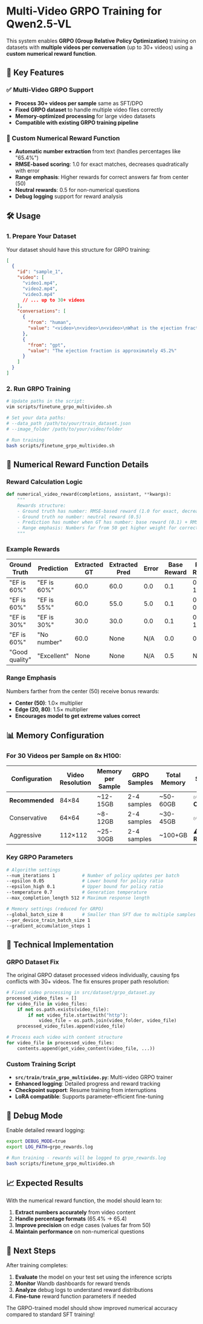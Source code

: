 # Multi-Video GRPO Training for Qwen2.5-VL

This system enables **GRPO (Group Relative Policy Optimization)** training on datasets with **multiple videos per conversation** (up to 30+ videos) using a **custom numerical reward function**.

## 🎯 Key Features

### ✅ Multi-Video GRPO Support
- **Process 30+ videos per sample** same as SFT/DPO
- **Fixed GRPO dataset** to handle multiple video files correctly
- **Memory-optimized processing** for large video datasets
- **Compatible with existing GRPO training pipeline**

### 🔢 Custom Numerical Reward Function
- **Automatic number extraction** from text (handles percentages like "65.4%")
- **RMSE-based scoring**: 1.0 for exact matches, decreases quadratically with error
- **Range emphasis**: Higher rewards for correct answers far from center (50)
- **Neutral rewards**: 0.5 for non-numerical questions
- **Debug logging** support for reward analysis

## 🛠️ Usage

### 1. Prepare Your Dataset

Your dataset should have this structure for GRPO training:

```json
[
  {
    "id": "sample_1",
    "video": [
      "video1.mp4", 
      "video2.mp4", 
      "video3.mp4"
      // ... up to 30+ videos
    ],
    "conversations": [
      {
        "from": "human", 
        "value": "<video>\n<video>\n<video>\nWhat is the ejection fraction in these videos?"
      },
      {
        "from": "gpt",
        "value": "The ejection fraction is approximately 45.2%"
      }
    ]
  }
]
```

### 2. Run GRPO Training

```bash
# Update paths in the script:
vim scripts/finetune_grpo_multivideo.sh

# Set your data paths:
# --data_path /path/to/your/train_dataset.json
# --image_folder /path/to/your/video/folder

# Run training
bash scripts/finetune_grpo_multivideo.sh
```

## 🎯 Numerical Reward Function Details

### Reward Calculation Logic

```python
def numerical_video_reward(completions, assistant, **kwargs):
    """
    Rewards structure:
    - Ground truth has number: RMSE-based reward (1.0 for exact, decreases with error)
    - Ground truth no number: neutral reward (0.5)
    - Prediction has number when GT has number: base reward (0.1) + RMSE bonus
    - Range emphasis: Numbers far from 50 get higher weight for correct answers
    """
```

### Example Rewards

| Ground Truth | Prediction | Extracted GT | Extracted Pred | Error | Base Reward | RMSE Reward | Final Reward |
|--------------|------------|--------------|----------------|-------|-------------|-------------|--------------|
| "EF is 60%" | "EF is 60%" | 60.0 | 60.0 | 0.0 | 0.1 | 0.9 × 1.17 | **1.0** |
| "EF is 60%" | "EF is 55%" | 60.0 | 55.0 | 5.0 | 0.1 | 0.9 × 0.96 | **0.97** |
| "EF is 30%" | "EF is 30%" | 30.0 | 30.0 | 0.0 | 0.1 | 0.9 × 1.33 | **1.0** |
| "EF is 60%" | "No number" | 60.0 | None | N/A | 0.0 | 0.0 | **0.0** |
| "Good quality" | "Excellent" | None | None | N/A | 0.5 | N/A | **0.5** |

### Range Emphasis

Numbers farther from the center (50) receive bonus rewards:
- **Center (50)**: 1.0× multiplier
- **Edge (20, 80)**: 1.5× multiplier
- **Encourages model to get extreme values correct**

## 📊 Memory Configuration

### For 30 Videos per Sample on 8x H100:

| Configuration | Video Resolution | Memory per Sample | GRPO Samples | Total Memory | Status |
|---------------|------------------|-------------------|--------------|--------------|---------|
| **Recommended** | 84×84 | ~12-15GB | 2-4 samples | ~50-60GB | ✅ **Optimal** |
| Conservative | 64×64 | ~8-12GB | 2-4 samples | ~30-45GB | ✅ **Safe** |
| Aggressive | 112×112 | ~25-30GB | 2-4 samples | ~100+GB | ⚠️ **Risky** |

### Key GRPO Parameters

```bash
# Algorithm settings
--num_iterations 1          # Number of policy updates per batch
--epsilon 0.05              # Lower bound for policy ratio
--epsilon_high 0.1          # Upper bound for policy ratio
--temperature 0.7           # Generation temperature
--max_completion_length 512 # Maximum response length

# Memory settings (reduced for GRPO)
--global_batch_size 8       # Smaller than SFT due to multiple samples
--per_device_train_batch_size 1
--gradient_accumulation_steps 1
```

## 🔬 Technical Implementation

### GRPO Dataset Fix

The original GRPO dataset processed videos individually, causing fps conflicts with 30+ videos. The fix ensures proper path resolution:

```python
# Fixed video processing in src/dataset/grpo_dataset.py
processed_video_files = []
for video_file in video_files:
    if not os.path.exists(video_file):
        if not video_file.startswith("http"):
            video_file = os.path.join(video_folder, video_file)
    processed_video_files.append(video_file)

# Process each video with content structure
for video_file in processed_video_files:
    contents.append(get_video_content(video_file, ...))
```

### Custom Training Script

- **`src/train/train_grpo_multivideo.py`**: Multi-video GRPO trainer
- **Enhanced logging**: Detailed progress and reward tracking
- **Checkpoint support**: Resume training from interruptions
- **LoRA compatible**: Supports parameter-efficient fine-tuning

## 🐛 Debug Mode

Enable detailed reward logging:

```bash
export DEBUG_MODE=true
export LOG_PATH=grpo_rewards.log

# Run training - rewards will be logged to grpo_rewards.log
bash scripts/finetune_grpo_multivideo.sh
```

## 📈 Expected Results

With the numerical reward function, the model should learn to:

1. **Extract numbers accurately** from video content
2. **Handle percentage formats** (65.4% → 65.4)
3. **Improve precision** on edge cases (values far from 50)
4. **Maintain performance** on non-numerical questions

## 🚀 Next Steps

After training completes:

1. **Evaluate** the model on your test set using the inference scripts
2. **Monitor** Wandb dashboards for reward trends
3. **Analyze** debug logs to understand reward distributions
4. **Fine-tune** reward function parameters if needed

The GRPO-trained model should show improved numerical accuracy compared to standard SFT training!